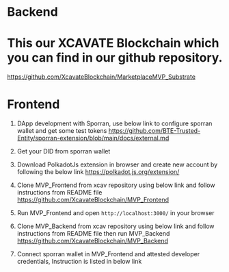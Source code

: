 # Backend

# This our XCAVATE Blockchain which you can find in our github repository.

https://github.com/XcavateBlockchain/MarketplaceMVP_Substrate

# Frontend

1. DApp development with Sporran, use below link to configure sporran wallet and get some test tokens
   https://github.com/BTE-Trusted-Entity/sporran-extension/blob/main/docs/external.md

2. Get your DID from sporran wallet

3. Download PolkadotJs extension in browser and create new account by following the below link
   https://polkadot.js.org/extension/

4. Clone MVP_Frontend from xcav repository using below link and follow instructions from README file
   https://github.com/XcavateBlockchain/MVP_Frontend

5. Run MVP_Frontend and open `http://localhost:3000/` in your browser

6. Clone MVP_Backend from xcav repository using below link and follow instructions from README file then run MVP_Backend
   https://github.com/XcavateBlockchain/MVP_Backend

7. Connect sporran wallet in MVP_Frontend and attested developer credentials, Instruction is listed in below link

